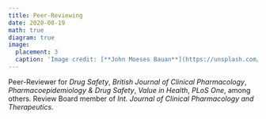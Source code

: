 ```yaml
---
title: Peer-Reviewing
date: 2020-08-19
math: true
diagram: true
image:
  placement: 3
  caption: 'Image credit: [**John Moeses Bauan**](https://unsplash.com/photos/OGZtQF8iC0g)'
---
```


Peer-Reviewer for *Drug Safety*, *British Journal of Clinical Pharmacology*, *Pharmacoepidemiology & Drug Safety*, *Value in Health*, *PLoS One*, among others. Review Board member of *Int. Journal of Clinical Pharmacology and Therapeutics*.

